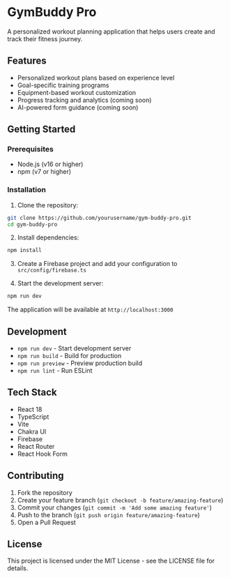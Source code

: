 # GymBuddy Pro

A personalized workout planning application that helps users create and track their fitness journey.

## Features

- Personalized workout plans based on experience level
- Goal-specific training programs
- Equipment-based workout customization
- Progress tracking and analytics (coming soon)
- AI-powered form guidance (coming soon)

## Getting Started

### Prerequisites

- Node.js (v16 or higher)
- npm (v7 or higher)

### Installation

1. Clone the repository:
```bash
git clone https://github.com/yourusername/gym-buddy-pro.git
cd gym-buddy-pro
```

2. Install dependencies:
```bash
npm install
```

3. Create a Firebase project and add your configuration to `src/config/firebase.ts`

4. Start the development server:
```bash
npm run dev
```

The application will be available at `http://localhost:3000`

## Development

- `npm run dev` - Start development server
- `npm run build` - Build for production
- `npm run preview` - Preview production build
- `npm run lint` - Run ESLint

## Tech Stack

- React 18
- TypeScript
- Vite
- Chakra UI
- Firebase
- React Router
- React Hook Form

## Contributing

1. Fork the repository
2. Create your feature branch (`git checkout -b feature/amazing-feature`)
3. Commit your changes (`git commit -m 'Add some amazing feature'`)
4. Push to the branch (`git push origin feature/amazing-feature`)
5. Open a Pull Request

## License

This project is licensed under the MIT License - see the LICENSE file for details. 